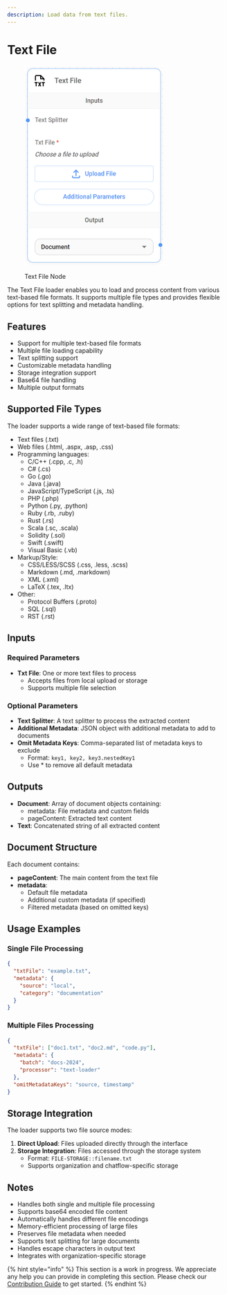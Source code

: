 ```yaml
---
description: Load data from text files.
---
```


# Text File

<figure><img src="../../../.gitbook/assets/image (89).png" alt="" width="322"><figcaption><p>Text File Node</p></figcaption></figure>

The Text File loader enables you to load and process content from various text-based file formats. It supports multiple file types and provides flexible options for text splitting and metadata handling.

## Features
- Support for multiple text-based file formats
- Multiple file loading capability
- Text splitting support
- Customizable metadata handling
- Storage integration support
- Base64 file handling
- Multiple output formats

## Supported File Types
The loader supports a wide range of text-based file formats:
- Text files (.txt)
- Web files (.html, .aspx, .asp, .css)
- Programming languages:
  - C/C++ (.cpp, .c, .h)
  - C# (.cs)
  - Go (.go)
  - Java (.java)
  - JavaScript/TypeScript (.js, .ts)
  - PHP (.php)
  - Python (.py, .python)
  - Ruby (.rb, .ruby)
  - Rust (.rs)
  - Scala (.sc, .scala)
  - Solidity (.sol)
  - Swift (.swift)
  - Visual Basic (.vb)
- Markup/Style:
  - CSS/LESS/SCSS (.css, .less, .scss)
  - Markdown (.md, .markdown)
  - XML (.xml)
  - LaTeX (.tex, .ltx)
- Other:
  - Protocol Buffers (.proto)
  - SQL (.sql)
  - RST (.rst)

## Inputs

### Required Parameters
- **Txt File**: One or more text files to process
  - Accepts files from local upload or storage
  - Supports multiple file selection

### Optional Parameters
- **Text Splitter**: A text splitter to process the extracted content
- **Additional Metadata**: JSON object with additional metadata to add to documents
- **Omit Metadata Keys**: Comma-separated list of metadata keys to exclude
  - Format: `key1, key2, key3.nestedKey1`
  - Use * to remove all default metadata

## Outputs

- **Document**: Array of document objects containing:
  - metadata: File metadata and custom fields
  - pageContent: Extracted text content
- **Text**: Concatenated string of all extracted content

## Document Structure
Each document contains:
- **pageContent**: The main content from the text file
- **metadata**:
  - Default file metadata
  - Additional custom metadata (if specified)
  - Filtered metadata (based on omitted keys)

## Usage Examples

### Single File Processing
```json
{
  "txtFile": "example.txt",
  "metadata": {
    "source": "local",
    "category": "documentation"
  }
}
```

### Multiple Files Processing
```json
{
  "txtFile": ["doc1.txt", "doc2.md", "code.py"],
  "metadata": {
    "batch": "docs-2024",
    "processor": "text-loader"
  },
  "omitMetadataKeys": "source, timestamp"
}
```

## Storage Integration
The loader supports two file source modes:
1. **Direct Upload**: Files uploaded directly through the interface
2. **Storage Integration**: Files accessed through the storage system
   - Format: `FILE-STORAGE::filename.txt`
   - Supports organization and chatflow-specific storage

## Notes
- Handles both single and multiple file processing
- Supports base64 encoded file content
- Automatically handles different file encodings
- Memory-efficient processing of large files
- Preserves file metadata when needed
- Supports text splitting for large documents
- Handles escape characters in output text
- Integrates with organization-specific storage

{% hint style="info" %}
This section is a work in progress. We appreciate any help you can provide in completing this section. Please check our [Contribution Guide](broken-reference) to get started.
{% endhint %}

